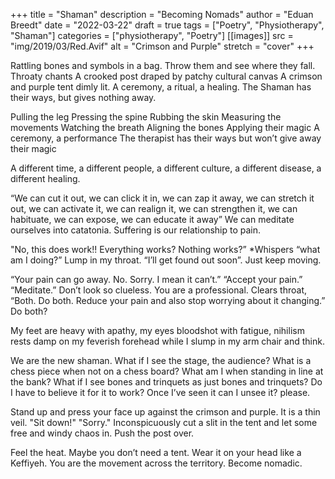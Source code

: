 +++
title = "Shaman"
description = "Becoming Nomads"
author = "Eduan Breedt"
date = "2022-03-22"
draft = true
tags = ["Poetry", "Physiotherapy", "Shaman"]
categories = ["physiotherapy", "Poetry"]
[[images]]
  src = "img/2019/03/Red.Avif"
  alt = "Crimson and Purple"
  stretch = "cover"
+++

Rattling bones and symbols in a bag. Throw them and see where they fall.
Throaty chants
A crooked post draped by patchy cultural canvas
A crimson and purple tent dimly lit.
A ceremony, a ritual, a healing.
The Shaman has their ways, but gives nothing away.

Pulling the leg
Pressing the spine
Rubbing the skin
Measuring the movements
Watching the breath
Aligning the bones
Applying their magic
A ceremony, a performance
The therapist has their ways but won’t give away their magic

A different time, a different people, a different culture, a different disease, a different healing.

“We can cut it out, 
we can click it in, 
we can zap it away, 
we can stretch it out,
we can activate it,
we can realign it,
we can strengthen it,
we can habituate, 
we can expose, 
we can educate it away”
We can meditate ourselves into catatonia. 
Suffering is our relationship to pain. 

"No, this does work!! 
Everything works? 
Nothing works?” 
*Whispers “what am I doing?” 
Lump in my throat. “I’ll get found out soon”. 
Just keep moving.

“Your pain can go away. No. Sorry. I mean it can’t.”
“Accept your pain.”
“Meditate.”
Don’t look so clueless. You are a professional.
Clears throat, “Both. Do both. Reduce your pain and also stop worrying about it changing.” 
Do both?

My feet are heavy with apathy, my eyes bloodshot with fatigue, nihilism rests damp on my feverish forehead while I slump in my arm chair and think.

We are the new shaman.
What if I see the stage, the audience?
What is a chess piece when not on a chess board? 
What am I when standing in line at the bank?
What if I see bones and trinquets as just bones and trinquets?
Do I have to believe it for it to work? 
Once I’ve seen it can I unsee it? please.

Stand up and press your face up against the crimson and purple.
It is a thin veil.
"Sit down!"
"Sorry."
Inconspicuously cut a slit in the tent and let some free and windy chaos in. 
Push the post over.

Feel the heat.
Maybe you don’t need a tent.
Wear it on your head like a Keffiyeh.
You are the movement across the territory. Become nomadic.
